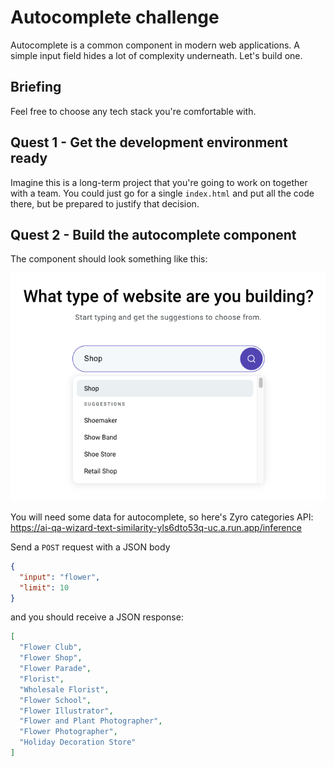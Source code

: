 # Autocomplete challenge

Autocomplete is a common component in modern web applications. A simple input field hides a lot of complexity underneath. Let's build one.

## Briefing

Feel free to choose any tech stack you're comfortable with.

## Quest 1 - Get the development environment ready

Imagine this is a long-term project that you're going to work on together with a team. You could just go for a single `index.html` and put all the code there, but be prepared to justify that decision.

## Quest 2 - Build the autocomplete component

The component should look something like this:

![Image of autocomplete field](autocomplete.png)

You will need some data for autocomplete, so here's Zyro categories API: https://ai-qa-wizard-text-similarity-yls6dto53q-uc.a.run.app/inference

Send a `POST` request with a JSON body

```json
{
  "input": "flower",
  "limit": 10
}
```

and you should receive a JSON response:

```json
[
  "Flower Club",
  "Flower Shop",
  "Flower Parade",
  "Florist",
  "Wholesale Florist",
  "Flower School",
  "Flower Illustrator",
  "Flower and Plant Photographer",
  "Flower Photographer",
  "Holiday Decoration Store"
]
```
